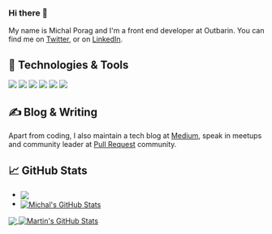 ### Hi there 👋
My name is Michal Porag and I'm a front end developer at Outbarin. You can find me on [Twitter](https://twitter.com/MichalPorag), or on [LinkedIn](https://www.linkedin.com/in/michal-porag-9522b5142/).

## 🔧 Technologies & Tools
![](https://img.shields.io/badge/Code-JavaScript-informational?style=flat&logo=javascript&logoColor=white&color=2bbc8a)
![](https://img.shields.io/badge/Code-CSS-informational?style=flat&logo=css&logoColor=white&color=2bbc8a)
![](https://img.shields.io/badge/FreamWork-React-informational?style=flat&logo=react&logoColor=white&color=2bbc8a)
![](https://img.shields.io/badge/FreamWork-Angular-informational?style=flat&logo=angular&logoColor=white&color=2bbc8a)
![](https://img.shields.io/badge/FreamWork-Node.js-informational?style=flat&logo=nodejs&logoColor=white&color=2bbc8a)
![](https://img.shields.io/badge/Cloud-AWS-informational?style=flat&logo=css&logoColor=white&color=2bbc8a)


## ✍ Blog & Writing
Apart from coding, I also maintain a tech blog at [Medium](https://medium.com/@miporagi), speak in meetups and community leader at [Pull Request](https://www.facebook.com/groups/PullRequest) community.

## 📈 GitHub Stats
<ul listStyle="none">
  <li>
    <a href="https://github.com/MichalPorag/MichalPorag">
      <img align="center" src="https://github-readme-stats.vercel.app/api/top-langs/?username=MichalPorag&hide=java&theme=midnight-purple" />
    </a>
  </li>
  <li>
    <a href="https://github.com/MichalPorag/MichalPorag">
      <img align="center" src="https://github-readme-stats.vercel.app/api?username=MichalPorag&show_icons=true&line_height=27&count_private=true&theme=midnight-purple&&line_height=27&" alt="Michal's GitHub Stats" />
    </a>
  </li>
</ul>

<a href="https://github.com/MartinHeinz/MartinHeinz">
  <img align="center" src="https://github-readme-stats.vercel.app/api/top-langs/?username=MichalPorag&hide=java,html&title_color=ffffff&text_color=c9cacc&icon_color=2bbc8a&bg_color=1d1f21" />
</a>
<a href="https://github.com/MartinHeinz/MartinHeinz">
  <img align="center" src="https://github-readme-stats.vercel.app/api?username=MichalPorag&show_icons=true&line_height=27&count_private=true&title_color=ffffff&text_color=c9cacc&icon_color=2bbc8a&bg_color=1d1f21" alt="Martin's GitHub Stats" />
</a>

